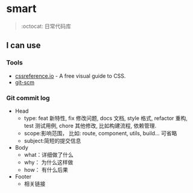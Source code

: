 # smart

> :octocat: 日常代码库


## I can use

### Tools

- [cssreference.io](https://cssreference.io/) - A free visual guide to CSS.
- [git-scm](https://git-scm.com/book/zh/v2)

### Git commit log
* Head
  * type: feat 新特性, fix 修改问题, docs 文档, style 格式, refactor 重构, test 测试用例, chore 其他修改, 比如构建流程, 依赖管理.
  * scope:影响范围， 比如: route, component, utils, build... 可省略
  * subject:简短的提交信息
* Body
  * what：详细做了什么
  * why： 为什么这样做
  * how： 有什么后果
* Footer
  * 相关链接
